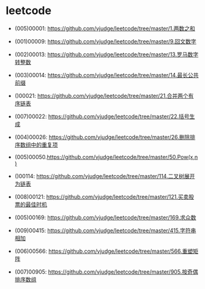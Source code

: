 # leetcode

* (005)00001: https://github.com/vjudge/leetcode/tree/master/1.两数之和

* (001)00009: https://github.com/vjudge/leetcode/tree/master/9.回文数字

* (002)00013: https://github.com/vjudge/leetcode/tree/master/13.罗马数字转整数
* (003)00014: https://github.com/vjudge/leetcode/tree/master/14.最长公共前缀

* ()00021: https://github.com/vjudge/leetcode/tree/master/21.合并两个有序链表
* (007)00022: https://github.com/vjudge/leetcode/tree/master/22.括号生成

* (004)00026: https://github.com/vjudge/leetcode/tree/master/26.删除排序数组中的重复项  


* (005)00050.https://github.com/vjudge/leetcode/tree/master/50.Pow(x,n)

* ()00114: https://github.com/vjudge/leetcode/tree/master/114.二叉树展开为链表

* (008)00121: https://github.com/vjudge/leetcode/tree/master/121.买卖股票的最佳时机

* (005)00169: https://github.com/vjudge/leetcode/tree/master/169.求众数

* (009)00415: https://github.com/vjudge/leetcode/tree/master/415.字符串相加

* (006)00566: https://github.com/vjudge/leetcode/tree/master/566.重塑矩阵

* (007)00905: https://github.com/vjudge/leetcode/tree/master/905.按奇偶排序数组
